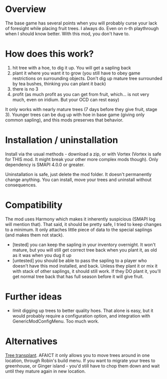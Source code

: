 # Overview
The base game has several points when you will probably curse your lack of foresight while placing fruit trees. I always do. Even on n-th playthrough when I should know better. With this mod, you don't have to.

# How does this work?
1. hit tree with a hoe, to dig it up. You will get a sapling back
2. plant it where you want it to grow (you still have to obey game restrictions on surrounding objects. Don't dig up mature tree surrounded by tea bushes, thinking you can plant it back)
3. there is no 3
4. profit (as much profit as you can get from fruit, which... is not very much, even on iridium. But your OCD can rest easy)

It only works with nearly mature trees (7 days before they give fruit, stage 3). Younger trees can be dug up with hoe in base game (giving only common sapling), and this mods preserves that behavior.

# Installation / uninstallation

Install via the usual methods - download a zip, or with Vortex (Vortex is safe for THIS mod. It might break your other more complex mods though). Only dependency is SMAPI 4.0.0 or greater.

Uninstallation is safe, just delete the mod folder. It doesn't permanently change anything. You can install, move your trees and uninstall without consequences.

# Compatibility

The mod uses Harmony which makes it inherently suspicious (SMAPI log will mention that). That said, it should be pretty safe, I tried to keep changes to a minimum. It only attaches little piece of data to the special saplings (and makes them not stack).

- [tested] you can keep the sapling in your inventory overnight. It won't mature, but you will still get correct tree back when you plant it, as old as it was when you dug it up
- [untested] you should be able to pass the sapling to a player who doesn't have this mod installed, and back. Unless they plant it or mix it with stack of other saplings, it should still work. If they DO plant it, you'll get normal tree back that has full season before it will give fruit.

# Further ideas
- limit digging up trees to better quality hoes. That alone is easy, but it would probably require a configuration option, and integration with GenericModConfigMenu. Too much work.

# Alternatives

[Tree transplant](https://www.nexusmods.com/stardewvalley/mods/1342). AFAICT it only allows you to move trees around in one location, through Robin's build menu. If you want to migrate your trees to greenhouse, or Ginger island - you'd still have to chop them down and wait until they mature again in new location.
